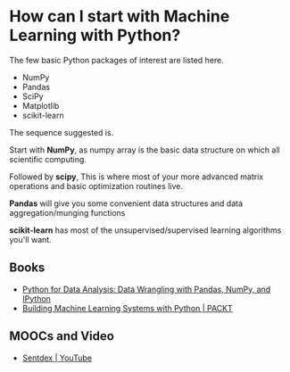 # How can I start with Machine Learning with Python? #

The few basic Python packages of interest are listed here.

* NumPy
* Pandas
* SciPy
* Matplotlib
* scikit-learn


The sequence suggested is.

Start with **NumPy**, as numpy array is the basic data structure on which all scientific computing.  

Followed by **scipy**, This is where most of your more advanced matrix operations and basic optimization routines live.

**Pandas** will give you some convenient data structures and data aggregation/munging functions

**scikit-learn** has most of the unsupervised/supervised learning algorithms you'll want.

## Books ##

* [Python for Data Analysis: Data Wrangling with Pandas, NumPy, and IPython](http://www.amazon.com/Python-Data-Analysis-Wrangling-IPython/dp/1449319793)
* [Building Machine Learning Systems with Python | PACKT](https://www.packtpub.com/big-data-and-business-intelligence/building-machine-learning-systems-python)

## MOOCs and Video ##

* [Sentdex | YouTube](https://www.youtube.com/user/sentdex)
